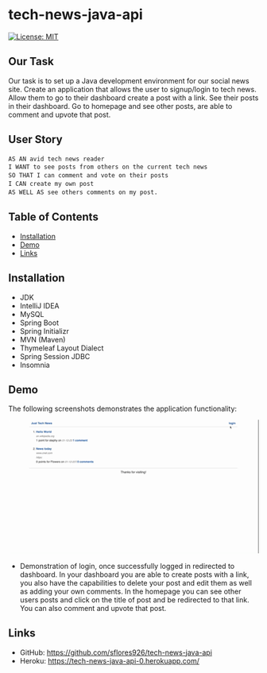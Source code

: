 # tech-news-java-api

[![License: MIT](https://img.shields.io/badge/License-MIT-blue.svg)](https://opensource.org/licenses/MIT)

## Our Task
Our task is to set up a Java development environment for our social news site. Create an application that allows the user to signup/login to tech news. Allow them to go to their dashboard create a post with a link. See their posts in their dashboard. Go to homepage and see other posts, are able to comment and upvote that post.   

## User Story

```md
AS AN avid tech news reader
I WANT to see posts from others on the current tech news 
SO THAT I can comment and vote on their posts 
I CAN create my own post
AS WELL AS see others comments on my post.
```

## Table of Contents

- [Installation](#installation)
- [Demo](#demo)
- [Links](#links)

## Installation

* JDK
* IntelliJ IDEA
* MySQL
* Spring Boot
* Spring Initializr
* MVN (Maven)
* Thymeleaf Layout Dialect 
* Spring Session JDBC
* Insomnia



## Demo

The following screenshots demonstrates the application functionality:

![Homepage - Just Tech News.gif](Homepage%20-%20Just%20Tech%20News.gif)
* Demonstration of login, once successfully logged in redirected to dashboard. In your dashboard you are able to create posts with a link, you also have the capabilities to delete your post and edit them as well as adding your own comments. In the homepage you can see other users posts and click on the title of post and be redirected to that link. You can also comment and upvote that post. 



## Links

* GitHub: https://github.com/sflores926/tech-news-java-api
* Heroku: https://tech-news-java-api-0.herokuapp.com/
